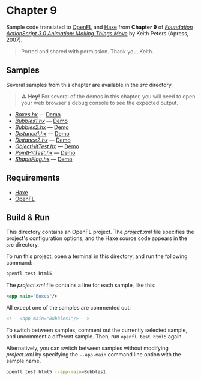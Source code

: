 # Chapter 9

Sample code translated to [OpenFL](https://openfl.org/) and [Haxe](https://haxe.org/) from **Chapter 9** of [_Foundation ActionScript 3.0 Animation: Making Things Move_](http://www.apress.com/9781590597910) by Keith Peters (Apress, 2007).

> Ported and shared with permission. Thank you, Keith.

## Samples

Several samples from this chapter are available in the _src_ directory.

> ⚠️ **Hey!** For several of the demos in this chapter, you will need to open your web browser's debug console to see the expected output.

- [_Boxes.hx_](src/Boxes.hx) — [Demo](https://joshtynjala.github.io/foundation-animation-making-things-move-haxe-openfl/ch09/Boxes/index.html)
- [_Bubbles1.hx_](src/Bubbles1.hx) — [Demo](https://joshtynjala.github.io/foundation-animation-making-things-move-haxe-openfl/ch09/Bubbles1/index.html)
- [_Bubbles2.hx_](src/Bubbles2.hx) — [Demo](https://joshtynjala.github.io/foundation-animation-making-things-move-haxe-openfl/ch09/Bubbles2/index.html)
- [_Distance1.hx_](src/Distance1.hx) — [Demo](https://joshtynjala.github.io/foundation-animation-making-things-move-haxe-openfl/ch09/Distance1/index.html)
- [_Distance2.hx_](src/Distance2.hx) — [Demo](https://joshtynjala.github.io/foundation-animation-making-things-move-haxe-openfl/ch09/Distance2/index.html)
- [_ObjectHitTest.hx_](src/ObjectHitTest.hx) — [Demo](https://joshtynjala.github.io/foundation-animation-making-things-move-haxe-openfl/ch09/ObjectHitTest/index.html)
- [_PointHitTest.hx_](src/PointHitTest.hx) — [Demo](https://joshtynjala.github.io/foundation-animation-making-things-move-haxe-openfl/ch09/PointHitTest/index.html)
- [_ShapeFlag.hx_](src/ShapeFlag.hx) — [Demo](https://joshtynjala.github.io/foundation-animation-making-things-move-haxe-openfl/ch09/ShapeFlag/index.html)

## Requirements

- [Haxe](https://haxe.org/download/)
- [OpenFL](https://openfl.org/download/)

## Build & Run

This directory contains an OpenFL project. The _project.xml_ file specifies the project's configuration options, and the Haxe source code appears in the _src_ directory.

To run this project, open a terminal in this directory, and run the following command:

```sh
openfl test html5
```

The _project.xml_ file contains a line for each sample, like this:

```xml
<app main="Boxes"/>
```

All except one of the samples are commented out:

```xml
<!-- <app main="Bubbles1"/> -->
```

To switch between samples, comment out the currently selected sample, and uncomment a different sample. Then, run `openfl test html5` again.

Alternatively, you can switch between samples without modifying _project.xml_ by specifying the `--app-main` command line option with the sample name.

```sh
openfl test html5 --app-main=Bubbles1
```
